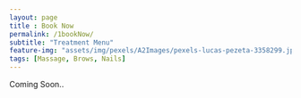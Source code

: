 ```yaml
--- 
layout: page
title : Book Now 
permalink: /1bookNow/
subtitle: "Treatment Menu" 
feature-img: "assets/img/pexels/A2Images/pexels-lucas-pezeta-3358299.jpg"
tags: [Massage, Brows, Nails]
---
```

Coming Soon..

